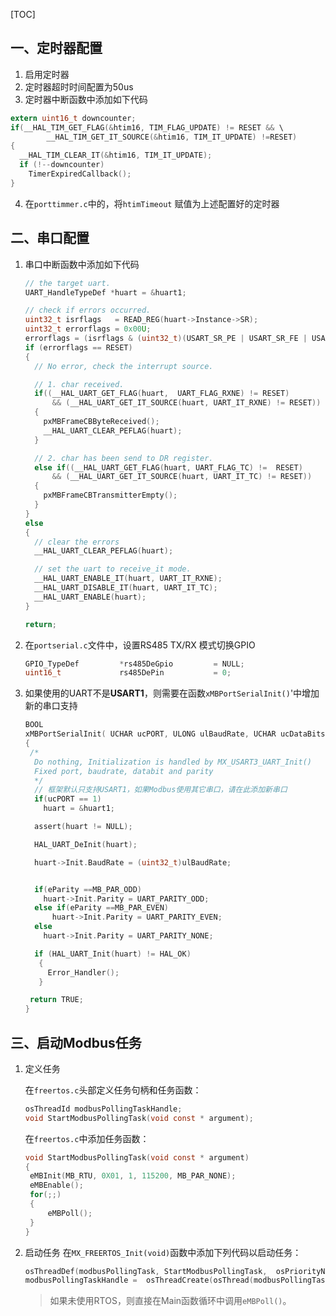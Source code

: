 [TOC]



## 一、定时器配置

1. 启用定时器
2. 定时器超时时间配置为50us
3. 定时器中断函数中添加如下代码

```c
extern uint16_t downcounter;
if(__HAL_TIM_GET_FLAG(&htim16, TIM_FLAG_UPDATE) != RESET && \
		__HAL_TIM_GET_IT_SOURCE(&htim16, TIM_IT_UPDATE) !=RESET)
{
  __HAL_TIM_CLEAR_IT(&htim16, TIM_IT_UPDATE);
  if (!--downcounter)
    TimerExpiredCallback();
}
```

4. 在`porttimmer.c`中的，将`htimTimeout` 赋值为上述配置好的定时器





## 二、串口配置

1. 串口中断函数中添加如下代码

   ```C
   // the target uart.
   UART_HandleTypeDef *huart = &huart1;
   
   // check if errors occurred.
   uint32_t isrflags   = READ_REG(huart->Instance->SR);
   uint32_t errorflags = 0x00U;
   errorflags = (isrflags & (uint32_t)(USART_SR_PE | USART_SR_FE | USART_SR_ORE | USART_SR_NE));
   if (errorflags == RESET)
   {
     // No error, check the interrupt source.
   
     // 1. char received.
     if((__HAL_UART_GET_FLAG(huart,  UART_FLAG_RXNE) != RESET)
         && (__HAL_UART_GET_IT_SOURCE(huart, UART_IT_RXNE) != RESET))
     {
       pxMBFrameCBByteReceived();
       __HAL_UART_CLEAR_PEFLAG(huart);
     }
   
     // 2. char has been send to DR register.
     else if((__HAL_UART_GET_FLAG(huart, UART_FLAG_TC) !=  RESET)
         && (__HAL_UART_GET_IT_SOURCE(huart, UART_IT_TC) != RESET))
     {
       pxMBFrameCBTransmitterEmpty();
     }
   }
   else
   {
     // clear the errors
     __HAL_UART_CLEAR_PEFLAG(huart);
   
     // set the uart to receive_it mode.
     __HAL_UART_ENABLE_IT(huart, UART_IT_RXNE);
     __HAL_UART_DISABLE_IT(huart, UART_IT_TC);
     __HAL_UART_ENABLE(huart);
   }
   
   return;
   ```

2. 在`portserial.c`文件中，设置RS485 TX/RX 模式切换GPIO

   ```C
   GPIO_TypeDef         *rs485DeGpio         = NULL;
   uint16_t             rs485DePin           = 0;
   ```

3. 如果使用的UART不是**USART1**，则需要在函数`xMBPortSerialInit()`'中增加新的串口支持

   ```C
   BOOL
   xMBPortSerialInit( UCHAR ucPORT, ULONG ulBaudRate, UCHAR ucDataBits, eMBParity eParity )
   {
   	/* 
     Do nothing, Initialization is handled by MX_USART3_UART_Init() 
     Fixed port, baudrate, databit and parity  
     */
     // 框架默认只支持USART1，如果Modbus使用其它串口，请在此添加新串口
     if(ucPORT == 1)
       huart = &huart1;
   
     assert(huart != NULL);
   
     HAL_UART_DeInit(huart);
   
     huart->Init.BaudRate = (uint32_t)ulBaudRate;
   
   
     if(eParity ==MB_PAR_ODD)
       huart->Init.Parity = UART_PARITY_ODD;
     else if(eParity ==MB_PAR_EVEN)
         huart->Init.Parity = UART_PARITY_EVEN;
     else
       huart->Init.Parity = UART_PARITY_NONE;
   
     if (HAL_UART_Init(huart) != HAL_OK)
      {
        Error_Handler();
      }
   
   	return TRUE;
   }
   ```

   

## 三、启动Modbus任务

1. 定义任务

   在`freertos.c`头部定义任务句柄和任务函数：

   ```C
   osThreadId modbusPollingTaskHandle;
   void StartModbusPollingTask(void const * argument);
   ```
   在`freertos.c`中添加任务函数：

   ```C
   void StartModbusPollingTask(void const * argument)
   {
   	eMBInit(MB_RTU, 0X01, 1, 115200, MB_PAR_NONE);
   	eMBEnable();
   	for(;;)
   	{
   		eMBPoll();
   	}
   }
   ```
   
2. 启动任务
   在`MX_FREERTOS_Init(void)`函数中添加下列代码以启动任务：
   
   ```C
   osThreadDef(modbusPollingTask, StartModbusPollingTask,  osPriorityNormal, 0, 256);
   modbusPollingTaskHandle =  osThreadCreate(osThread(modbusPollingTask), NULL);
   ```
   > 如果未使用RTOS，则直接在Main函数循环中调用`eMBPoll()`。